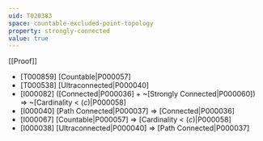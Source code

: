 ```yaml
---
uid: T020383
space: countable-excluded-point-topology
property: strongly-connected
value: true
---
```

[[Proof]]

* [T000859] [Countable|P000057]
* [T000538] [Ultraconnected|P000040]
* [I000082] ([Connected|P000036] + ~[Strongly Connected|P000060]) => ~[Cardinality < $\mathfrak(c)$|P000058]
* [I000040] [Path Connected|P000037] => [Connected|P000036]
* [I000067] [Countable|P000057] => [Cardinality < $\mathfrak(c)$|P000058]
* [I000038] [Ultraconnected|P000040] => [Path Connected|P000037]

